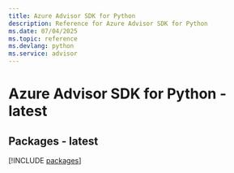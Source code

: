 ```yaml
---
title: Azure Advisor SDK for Python
description: Reference for Azure Advisor SDK for Python
ms.date: 07/04/2025
ms.topic: reference
ms.devlang: python
ms.service: advisor
---
```

# Azure Advisor SDK for Python - latest
## Packages - latest
[!INCLUDE [packages](advisor-index.md)]
